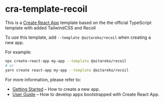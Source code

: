 # cra-template-recoil

This is a [Create React App](https://github.com/facebook/create-react-app) template based on the 
the official TypeScript template with added TailwindCSS and Recoil

To use this template, add `--template @aitareko/recoil` when creating a new app.

For example:

```sh
npx create-react-app my-app --template @aitareko/recoil
# or
yarn create react-app my-app --template @aitareko/recoil
```

For more information, please refer to:

- [Getting Started](https://create-react-app.dev/docs/getting-started) – How to create a new app.
- [User Guide](https://create-react-app.dev) – How to develop apps bootstrapped with Create React App.